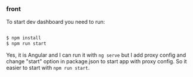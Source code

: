 ### front

To start dev dashboard you need to run:
```bash

$ npm install
$ npm run start

```

Yes, it is Angular and I can run it with `ng serve` but I add proxy config and change "start" option
in package.json to start app with proxy config. So it easier to start with `npm run start`.